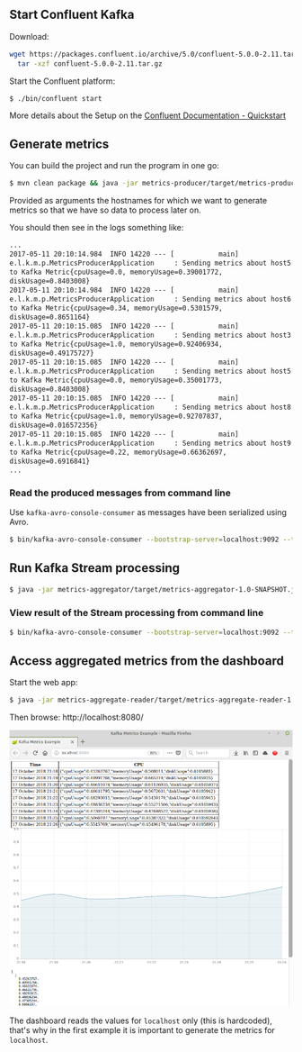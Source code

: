 ## Start Confluent Kafka

Download: 
```bash
wget https://packages.confluent.io/archive/5.0/confluent-5.0.0-2.11.tar.gz && /
  tar -xzf confluent-5.0.0-2.11.tar.gz
```

Start the Confluent platform: 
```bash
$ ./bin/confluent start
```

More details about the Setup on the [Confluent Documentation - Quickstart](http://docs.confluent.io/current/quickstart.html#quickstart)


## Generate metrics

You can build the project and run the program in one go:

```bash
$ mvn clean package && java -jar metrics-producer/target/metrics-producer-1.0-SNAPSHOT.jar localhost host1 host2 host3 host4 host5 host6 host7 host8 host9
```

Provided as arguments the hostnames for which we want to generate metrics so that we have so data to process later on.

You should then see in the logs something like:

```
...
2017-05-11 20:10:14.984  INFO 14220 --- [           main] e.l.k.m.p.MetricsProducerApplication     : Sending metrics about host5 to Kafka Metric{cpuUsage=0.0, memoryUsage=0.39001772, diskUsage=0.8403008}
2017-05-11 20:10:14.984  INFO 14220 --- [           main] e.l.k.m.p.MetricsProducerApplication     : Sending metrics about host6 to Kafka Metric{cpuUsage=0.34, memoryUsage=0.5301579, diskUsage=0.8651164}
2017-05-11 20:10:15.085  INFO 14220 --- [           main] e.l.k.m.p.MetricsProducerApplication     : Sending metrics about host3 to Kafka Metric{cpuUsage=1.0, memoryUsage=0.92406934, diskUsage=0.49175727}
2017-05-11 20:10:15.085  INFO 14220 --- [           main] e.l.k.m.p.MetricsProducerApplication     : Sending metrics about host5 to Kafka Metric{cpuUsage=0.0, memoryUsage=0.35001773, diskUsage=0.8403008}
2017-05-11 20:10:15.085  INFO 14220 --- [           main] e.l.k.m.p.MetricsProducerApplication     : Sending metrics about host8 to Kafka Metric{cpuUsage=1.0, memoryUsage=0.92707837, diskUsage=0.016572356}
2017-05-11 20:10:15.085  INFO 14220 --- [           main] e.l.k.m.p.MetricsProducerApplication     : Sending metrics about host9 to Kafka Metric{cpuUsage=0.22, memoryUsage=0.66362697, diskUsage=0.6916841}
...
```

### Read the produced messages from command line

Use `kafka-avro-console-consumer` as messages have been serialized using Avro.

```bash
$ bin/kafka-avro-console-consumer --bootstrap-server=localhost:9092 --topic=metrics
```

## Run Kafka Stream processing

```bash
$ java -jar metrics-aggregator/target/metrics-aggregator-1.0-SNAPSHOT.jar
```

### View result of the Stream processing from command line

```bash
$ bin/kafka-avro-console-consumer --bootstrap-server=localhost:9092 --topic=avg_metrics2
```

## Access aggregated metrics from the dashboard

Start the web app:

```bash
$ java -jar metrics-aggregate-reader/target/metrics-aggregate-reader-1.0-SNAPSHOT.jar
```

Then browse: http://localhost:8080/ 

![Screenshot of the metrics dashboard](Kafka%20Metrics%20Example.png)

The dashboard reads the values for `localhost` only (this is hardcoded), that's why in the first example 
it is important to generate the metrics for `localhost`. 
